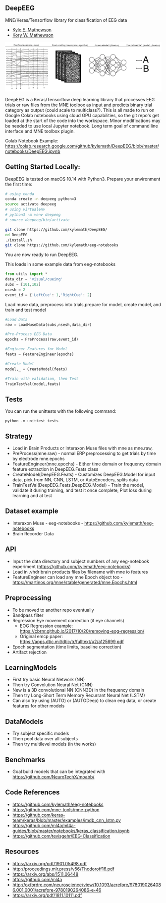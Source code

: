 ## DeepEEG ##

MNE/Keras/Tensorflow library for classification of EEG data

* [Kyle E. Mathewson](https://github.com/kylemath)
* [Kory W. Mathewson](https://github.com/korymath)

![DeepEEG Image](DeepEEGImage2.png)

DeepEEG is a Keras/Tensorflow deep learning library that processes EEG trials or raw files from the MNE toolbox as input and predicts binary trial category as output (could scale to multiclass?). This is all made to run on Google Colab notebooks using cloud GPU capabilities, so the git repo's get loaded at the start of the code into the workspace. Minor modifications may be needed to use local Jupyter notebook. Long term goal of command line interface and MNE toolbox plugin.

Colab Notebook Example:
https://colab.research.google.com/github/kylemath/DeepEEG/blob/master/notebooks/DeepEEG.ipynb

## Getting Started Locally:

DeepEEG is tested on macOS 10.14 with Python3.
Prepare your environment the first time:

```sh
# using conda
conda create -n deepeeg python=3
source activate deepeeg
# using virtualenv
# python3 -m venv deepeeg
# source deepeeg/bin/activate
```

```sh
git clone https://github.com/kylemath/DeepEEG/
cd DeepEEG
./install.sh
git clone https://github.com/kylemath/eeg-notebooks

```

You are now ready to run DeepEEG.

This loads in some example data from eeg-notebooks

```python
from utils import *
data_dir = 'visual/cueing'
subs = [101,102]
nsesh = 2
event_id = {'LeftCue': 1,'RightCue': 2}
```
Load muse data, preprocess into trials,prepare for model, create model, and train and test model

```python
#Load Data
raw = LoadMuseData(subs,nsesh,data_dir)
```

```python
#Pre-Process EEG Data
epochs = PreProcess(raw,event_id)
```

```python
#Engineer Features for Model
feats = FeatureEngineer(epochs)
```

```python
#Create Model
model,_ = CreateModel(feats)
```

```python
#Train with validation, then Test
TrainTestVal(model,feats)
```

## Tests

You can run the unittests with the following command:
```
python -m unittest tests
```

## Strategy
* Load in Brain Products or Interaxon Muse files with mne as mne.raw,
* PreProcess(mne.raw) - normal ERP preprocessing to get trials by time by electrode mne.epochs
* FeatureEngineer(mne.epochs) - Either time domain or frequency domain feature extraction in DeepEEG.Feats class
* CreateModel(DeepEEG.Feats) - Customizes DeepEEG.Model for input data, pick from NN, CNN, LSTM, or AutoEncoders, splits data
* TrainTestVal(DeepEEG.Feats,DeepEEG.Model) - Train the model, validate it during training, and test it once complete, Plot loss during learning and at test

## Dataset example
* Interaxon Muse - eeg-notebooks -  https://github.com/kylemath/eeg-notebooks
* Brain Recorder Data

## API
* Input the data directory and subject numbers of any eeg-notebook experiment (https://github.com/kylemath/eeg-notebooks)
* Load in .vhdr brain products files by filename with mne io features
* FeatureEngineer can load any mne Epoch object too - https://martinos.org/mne/stable/generated/mne.Epochs.html

## Preprocessing
* To be moved to another repo eventually
* Bandpass filter
* Regression Eye movement correction (if eye channels)
  - EOG Regression example: https://cbrnr.github.io/2017/10/20/removing-eog-regression/
  - Original emcp paper: https://apps.dtic.mil/dtic/tr/fulltext/u2/a125699.pdf
* Epoch segmentation (time limits, baseline correction)
* Artifact rejection

## LearningModels
* First try basic Neural Network (NN)
* Then try Convolution Neural Net (CNN)
* New is a 3D convolutional NN (CNN3D) in the frequency domain
* Then try Long-Short Term Memory Recurrant Neural Net (LSTM)
* Can also try using (AUTO) or (AUTODeep) to clean eeg data, or create features for other models

## DataModels
* Try subject specific models
* Then pool data over all subjects
* Then try multilevel models (in the works)

## Benchmarks
* Goal build models that can be integrated with https://github.com/NeuroTechX/moabb/

## Code References
* https://github.com/kylemath/eeg-notebooks
* https://github.com/mne-tools/mne-python
* https://github.com/keras-team/keras/blob/master/examples/imdb_cnn_lstm.py
* https://github.com/ml4a/ml4a-guides/blob/master/notebooks/keras_classification.ipynb
* https://github.com/tevisgehr/EEG-Classification

## Resources
* https://arxiv.org/pdf/1901.05498.pdf
* http://proceedings.mlr.press/v56/Thodoroff16.pdf
* https://arxiv.org/abs/1511.06448
* https://github.com/ml4a
* http://oxfordre.com/neuroscience/view/10.1093/acrefore/9780190264086.001.0001/acrefore-9780190264086-e-46
* https://arxiv.org/pdf/1811.10111.pdf
